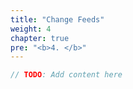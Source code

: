 ```yaml
---
title: "Change Feeds"
weight: 4
chapter: true
pre: "<b>4. </b>"
---
```


```csharp
// TODO: Add content here
```
